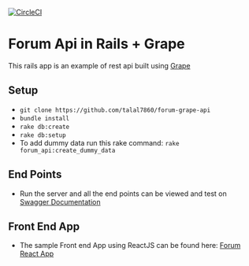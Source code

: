 [![CircleCI](https://circleci.com/gh/talal7860/forum-grape-api.svg?style=svg)](https://circleci.com/gh/talal7860/forum-grape-api)
# Forum Api in Rails + Grape

This rails app is an example of rest api built using [Grape](https://github.com/ruby-grape/grape)

## Setup
- `git clone https://github.com/talal7860/forum-grape-api`
- `bundle install`
- `rake db:create`
- `rake db:setup`
- To add dummy data run this rake command: `rake forum_api:create_dummy_data`

## End Points
- Run the server and all the end points can be viewed and test on [Swagger Documentation](http://localhost:3000/docs/index.html)

## Front End App
- The sample Front end App using ReactJS can be found here: [Forum React App](https://github.com/talal7860/forum-react-app)
